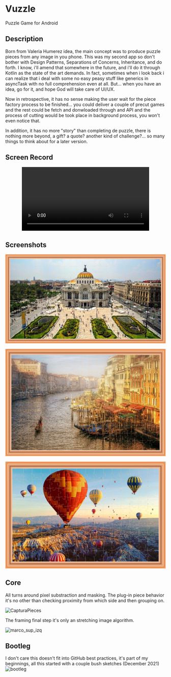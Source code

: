 # Vuzzle
  Puzzle Game for Android

## Description

Born from Valeria Humerez idea, the main concept was to produce puzzle pieces from any image in you phone. This was my second app so don't bother with Design Patterns, Separations of Concerns, Inheritance, and do forth. I know, i'll amend that somewhere in the future, and i'll do it through Kotlin as the state of the art demands. In fact, sometimes when i look back i can realize that i deal with some no easy peasy stuff like generics in asyncTask with no full comprehension even at all. But... when you have an idea, go for it, and hope God will take care of UI/UX.

Now in retrospective, it has no sense making the user wait for the piece factory process to be finished... you could deliver a couple of precut games and the rest could be fetch and donwloaded through and API and the process of cutting would be took place in background process, you won't even notice that.

In addition, it has no more "story" than completing de puzzle, there is nothing more beyond, a gift? a quote? another kind of challenge?... so many things to think about for a later version.


## Screen Record

<div align="center">
  <video src="https://github.com/Jmlucero1984/Vuzzle/assets/91501518/dc9de31d-aacf-4fbf-a6b8-1d9edcf88e82" width="400" />
</div>


## Screenshots

![MuseoBellasArtesMéxico](https://github.com/Jmlucero1984/Vuzzle/blob/main/ScreenShot_1.jpeg)
 

![Venezia](https://github.com/Jmlucero1984/Vuzzle/blob/main/ScreenShot_2.jpeg)

![capadocia](https://github.com/Jmlucero1984/Vuzzle/blob/main/ScreenShot_3.jpeg)


## Core 

All turns around pixel substraction and masking. The plug-in piece behavior it's no other than checking proximity from which side and then grouping on.

![CapturaPieces](https://github.com/Jmlucero1984/Vuzzle/assets/91501518/95b31a80-e69c-4c26-a698-9ac4cd6d57ea)

The framing final step it's only an stretching image algorithm.

![marco_sup_izq](https://github.com/Jmlucero1984/Vuzzle/assets/91501518/2dda7d5e-ee4e-40f6-8a61-01a36b5ac1d7)

## Bootleg
I don't care this doesn't fit into GitHub best practices, it's part of my beginnings, all this started with a couple bush sketches (December 2021)
![bootleg](https://github.com/Jmlucero1984/Vuzzle/assets/91501518/906a6c5a-0389-4e2c-b075-5cce9f8aefec)

